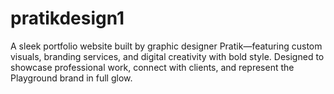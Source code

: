 # pratikdesign1
A sleek portfolio website built by graphic designer Pratik—featuring custom visuals, branding services, and digital creativity with bold style. Designed to showcase professional work, connect with clients, and represent the Playground brand in full glow.

